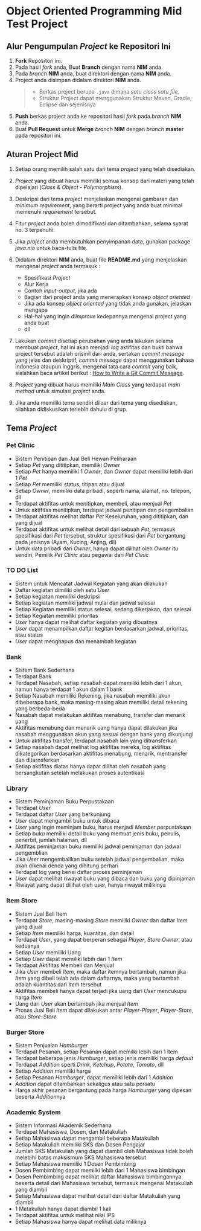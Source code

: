 # Object Oriented Programming Mid Test Project

## Alur Pengumpulan *Project* ke Repositori Ini

1. **Fork** Repositori ini.
2. Pada hasil *fork* anda, Buat **Branch** dengan nama **NIM** anda.
3. Pada *branch* **NIM** anda, buat direktori dengan nama **NIM** anda.
4. Project anda disimpan didalam direktori **NIM** anda.
   > - Berkas project berupa  `.java` dimana *satu class satu file*.
   > - Struktur Project dapat menggunakan Struktur Maven, Gradle, Eclipse dan sejenisnya
5. **Push** berkas project anda ke repositori hasil *fork* pada *branch* **NIM** anda.
6. Buat **Pull Request** untuk **Merge** *branch* **NIM** dengan *branch* **master** pada repositori ini.

## Aturan Project Mid

1. Setiap orang memilih salah satu dari tema *project* yang telah disediakan.
2. *Project* yang dibuat harus memiliki semua konsep dari materi yang telah dipelajari (*Class & Object - Polymorphism*).
3. Deskripsi dari tema *project* menjelaskan mengenai gambaran dan *minimum requirement*, yang berarti project yang anda buat minimal memenuhi *requirement* tersebut.
4. Fitur *project* anda boleh dimodifikasi dan ditambahkan, selama syarat no. 3 terpenuhi.
5. Jika *project* anda membutuhkan penyimpanan data, gunakan package *java.nio* untuk baca-tulis file.
6. Didalam direktori **NIM** anda, buat file **README.md** yang menjelaskan mengenai *project* anda termasuk :
   - Spesifikasi *Project*
   - Alur Kerja
   - Contoh *input-output*, jika ada
   - Bagian dari project anda yang menerapkan konsep *object oriented*
   - Jika ada konsep *object oriented* yang tidak anda gunakan, jelaskan mengapa
   - Hal-hal yang ingin di*improve* kedepannya mengenai project yang anda buat
   - dll
7. Lakukan *commit* disetiap perubahan yang anda lakukan selama membuat *project*, hal ini akan menjadi *log* aktifitas dan bukti bahwa project tersebut adalah orisinil dari anda, sertakan *commit message* yang jelas dan deskriptif, *commit message* dapat menggunakan bahasa indonesia ataupun inggris, mengenai tata cara *commit* yang baik, sialahkan baca artikel berikut : [How to Write a Git Commit Message](https://chris.beams.io/posts/git-commit/).
8. *Project* yang dibuat harus memiliki *Main Class* yang terdapat *main method* untuk simulasi *project* anda.

9. Jika anda memiliki tema sendiri diluar dari tema yang disediakan, silahkan didiskusikan terlebih dahulu di grup.

## Tema *Project*

### Pet Clinic

- Sistem Penitipan dan Jual Beli Hewan Peliharaan
- Setiap *Pet* yang dititipkan, memiliki *Owner*
- Setiap *Pet* hanya memiliki 1 *Owner*, dan *Owner* dapat memiliki lebih dari 1 *Pet*
- Setiap *Pet* memiliki status, titipan atau dijual
- Setiap *Owner*, memiliki data pribadi, seperti nama, alamat, no. telepon, dll
- Terdapat aktifitas untuk menitipkan, membeli, atau menjual *Pet*
- Untuk aktifitas menitipkan, terdapat jadwal penitipan dan pengembalian
- Terdapat aktifitas melihat daftar *Pet* Keseluruhan, yang dititipkan, dan yang dijual
- Terdapat aktifitas untuk melihat detail dari sebuah *Pet*, termasuk spesifikasi dari *Pet* tersebut, struktur spesifikasi dari *Pet* bergantung pada jenisnya (Ayam, Kucing, Anjing, dll)
- Untuk data pribadi dari *Owner*, hanya dapat dilihat oleh *Owner* itu sendiri, Pemilik *Pet Clinic* atau pegawai dari *Pet Clinic*

### TO DO List

- Sistem untuk Mencatat Jadwal Kegiatan yang akan dilakukan
- Daftar kegiatan dimiliki oleh satu *User*
- Setiap kegiatan memiliki deskripsi
- Setiap kegiatan memiliki jadwal mulai dan jadwal selesai
- Setiap Kegiatan memiliki status selesai, sedang dikerjakan, dan selesai
- Setiap Kegiatan memiliki prioritas
- *User* hanya dapat melihat daftar kegiatan yang dibuatnya
- *User* dapat menampilkan daftar kegitan berdasarkan jadwal, prioritas, atau status
- *User* dapat menghapus dan menambah kegiatan
  
### Bank

- Sistem Bank Sederhana
- Terdapat Bank
- Terdapat Nasabah, setiap nasabah dapat memiliki lebih dari 1 akun, namun hanya terdapat 1 akun dalam 1 bank
- Setiap Nasabah memiliki Rekening, jika nasabah memiliki akun dibeberapa bank, maka masing-masing akun memiliki detail rekening yang berbeda-beda
- Nasabah dapat melakukan aktifitas menabung, transfer dan menarik uang
- Aktifitas menabung dan menarik uang hanya dapat dilakukan jika nasabah menggunakan akun yang sesuai dengan bank yang dikunjungi
- Untuk aktifitas transfer, terdapat nasabah lain yang ditransferkan
- Setiap nasabah dapat melihat log aktifitas mereka, log aktifitas dikategorikan berdasarkan aktifitas menabung, menarik, mentransfer dan ditarnsferkan
- Setiap aktifitas diatas hanya dapat dilihat oleh nasabah yang bersangkutan setelah melakukan proses autentikasi

### Library

- Sistem Peminjaman Buku Perpustakaan
- Terdapat *User*
- Terdapat daftar *User* yang berkunjung
- *User* dapat mengambil buku untuk dibaca
- *User* yang ingin meminjam buku, harus menjadi *Member* perpustakaan
- Setiap buku memiliki detail buku yang memuat jenis buku, penulis, penerbit, jumlah halaman, dll
- Aktifitas peminjaman buku memiliki jadwal peminjaman dan jadwal pengemblian
- Jika *User* mengembalikan buku setelah jadwal pengembalian, maka akan dikenai denda yang dihitung perhari
- Terdapat log yang berisi daftar proses peminjaman
- *User* dapat melihat riwayat buku yang dibaca dan buku yang dipinjaman
- Riwayat yang dapat dilihat oleh user, hanya riwayat milikinya
  
### Item Store

- Sistem Jual Beli Item
- Terdapat *Store*, masing-masing *Store* memiliki *Owner* dan daftar *Item* yang dijual
- Setiap *Item* memiliki harga, kuantitas, dan detail
- Terdapat *User*, yang dapat berperan sebagai *Player*, *Store Owner*, atau keduanya
- Setiap *User* memiliki Uang
- Setiap *User* dapat memiliki lebih dari 1 *Item*
- Terdapat Aktifitas Membeli dan Menjual
- Jika *User* membeli *Item*, maka daftar itemnya bertambah, namun jika *Item* yang dibeli telah ada dalam daftarnya, maka yang bertambah adalah kuantitas dari *Item* tersebut
- Aktifitas membeli hanya dapat terjadi jika uang dari *User* mencukupu harga *Item*
- Uang dari *User* akan bertambah jika menjual *Item*
- Proses Jual Beli *Item* dapat dilakukan antar *Player-Player*, *Player-Store*, atau *Store-Store*

### Burger Store

- Sistem Penjualan *Hamburger*
- Terdapat Pesanan, setiap Pesanan dapat memilki lebih dari 1 item
- Terdapat beberapa jenis *Humburger*, setiap jenis memiliki harga *default*
- Terdapat *Addition* sperti *Drink*, *Ketchup*, *Potato*, *Tomato*, dll
- Setiap *Addition* memiliki harga
- Setiap Pesanan *Hamburger*, dapat memiliki lebih dari 1 *Addition*
- *Addition* dapat ditambahkan sekaligus atau satu persatu
- Harga akhir pesanan bergantung pada harga *Hamburger* yang dipesan beserta *Addition*nya
  
### Academic System

- Sistem Informasi Akademik Sederhana
- Terdapat Mahasiswa, Dosen, dan Matakuliah
- Setiap Mahasiswa dapat mengambil beberapa Matakuliah
- Setiap Matakuliah memiliki SKS dan Dosen Pengajar
- Jumlah SKS Matakuliah yang dapat diambil oleh Mahasiswa tidak boleh melebihi batas maksismum SKS Mahasiswa tersebut
- Setiap Mahasiswa memiliki 1 Dosen Pembimbing
- Dosen Pembimbing dapat memilki lebih dari 1 Mahasiswa bimbingan
- Dosen Pembimbing dapat melihat daftar Mahasiswa bimbingannya beserta detail dari Mahasiswa tersebut, termasuk mengenai Matakuliah yang diambil
- Setiap Mahasiswa dapat melihat detail dari daftar Matakuliah yang diambil
- 1 Matakuliah hanya dapat diambil 1 kali
- Terdapat aktifitas untuk melihat nilai IPS
- Setiap Mahasiswa hanya dapat melihat data miliknya
